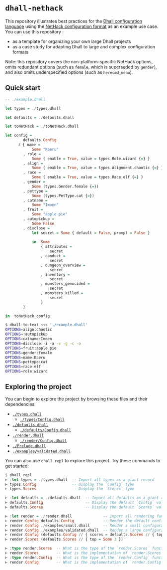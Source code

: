 # `dhall-nethack`

This repository illustrates best practices for the
[Dhall configuration language][dhall-lang] using the
[NetHack configuration format][nethack] as an example use case.  You can use
this repository :

* as a template for organizing your own large Dhall projects
* as a case study for adapting Dhall to large and complex configuration formats

Note: this repository covers the non-platform-specific NetHack options, omits
redundant options (such as `female`, which is superseded by `gender`), and
also omits underspecified options (such as `herecmd_menu`).

## Quick start

```haskell
-- ./example.dhall

let types = ./types.dhall

let defaults = ./defaults.dhall

let toNetHack = ./toNetHack.dhall

let config =
        defaults.Config
      ⫽ { name =
            Some "Kaeru"
        , role =
            Some { enable = True, value = types.Role.wizard {=} }
        , align =
            Some { enable = True, value = types.Alignment.chaotic {=} }
        , race =
            Some { enable = True, value = types.Race.elf {=} }
        , gender =
            Some (types.Gender.female {=})
        , pettype =
            Some (types.PetType.cat {=})
        , catname =
            Some "Imoen"
        , fruit =
            Some "apple pie"
        , autopickup =
            Some False
        , disclose =
            let secret = Some { default = False, prompt = False }
            
            in  Some
                { attributes =
                    secret
                , conduct =
                    secret
                , dungeon_overview =
                    secret
                , inventory =
                    secret
                , monsters_genocided =
                    secret
                , monsters_killed =
                    secret
                }
        }

in  toNetHack config
```

```bash
$ dhall-to-text <<< './example.dhall'
OPTIONS=align:chaotic
OPTIONS=!autopickup
OPTIONS=catname:Imoen
OPTIONS=disclose:-i -a -v -g -c -o
OPTIONS=fruit:apple pie
OPTIONS=gender:female
OPTIONS=name:Kaeru
OPTIONS=pettype:cat
OPTIONS=race:elf
OPTIONS=role:wizard
```

## Exploring the project

You can begin to explore the project by browsing these files and their
dependencies:

* [`./types.dhall`](./types.dhall)
    * [`./types/Config.dhall`](./types/Config.dhall)
* [`./defaults.dhall`](./defaults.dhall)
    * [`./defaults/Config.dhall`](./defaults/Config.dhall)
* [`./render.dhall`](./render.dhall)
    * [`./render/Config.dhall`](./render/Config.dhall)
* [`./Prelude.dhall`](./Prelude.dhall)
* [`./examples/validated.dhall`](./examples/validated.dhall)

You can also use `dhall repl` to explore this project.  Try these commands to
get started:

```haskell
$ dhall repl
⊢ :let types = ./types.dhall  -- Import all types as a giant record
⊢ types.Config                -- Display the `Config` type
⊢ types.Scores                -- Display the `Scores` type

⊢ :let defaults = ./defaults.dhall  -- Import all defaults as a giant record
⊢ defaults.Config                   -- Display the default `Config` value
⊢ defaults.Scores                   -- Display the default `Scores` value

⊢ :let render = ./render.dhall              -- Import all rendering functions
⊢ render.Config defaults.Config             -- Render the default configuration
⊢ render.Config ./examples/small.dhall      -- Render a small configuration
⊢ render.Config ./examples/validated.dhall  -- Render a large configuration
⊢ render.Config (defaults.Config // { scores = defaults.Scores // { top = Some 3 } })
⊢ render.Scores (defaults.Scores // { top = Some 3 })

⊢ :type render.Scores  -- What is the type of the `render.Scores` function?
⊢ render.Scores        -- What is the implementation of `render.Scores`?
⊢ :type render.Config  -- What is the type of the `render.Config` function?
⊢ render.Config        -- What is the implementation of `render.Config`?
```

[dhall-lang]: https://github.com/dhall-lang/dhall-lang/
[nethack]: https://nethackwiki.com/wiki/Options
